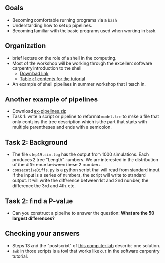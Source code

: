 ## Goals
 * Becoming comfortable running programs via a <code>bash</code>
 * Understanding how to set up pipelines.
 * Becoming familiar with the basic programs used when working in <code>bash</code>.



## Organization
 * brief lecture on the role of a shell in the computing.
 * Most of the workshop will be working through the excellent software carpentry introduction to the shell
   * [Download link](http://swcarpentry.github.io/shell-novice/setup)
   * [Table of contents for the tutorial](http://swcarpentry.github.io/shell-novice/)
 * An example of shell pipelines in summer workshop that I teach in.



## Another example of pipelines
 * Download [ex-pipelines.zip](phylo.bio.ku.edu/slides/ex-pipelines.zip)
 * Task 1: write a script or pipeline to reformat  `model.tre` 
   to make a file that only contains the tree description which 
   is the part that starts with multiple parentheses and ends with 
   a semicolon.



## Task 2: Background
 * The file `step19.sim.log` has the output from 1000 
 simulations. Each produces 2 tree "Length" numbers.
 We are interested in the distribution of the difference between these 2 numbers.
 * `consecutiveDiffs.py` is a python script that will read from standard input. If the 
 input is a series of numbers, the script will write to standard output. It will write
 the difference between 1st and 2nd number, the difference the 3rd and 4th, etc.




## Task 2: find a P-value
 * Can you construct a pipeline to answer the question: **What are the 50 largest differences?**
 



## Checking your answers
  * Steps 13 and the "postscript" of [this computer lab](https://molevol.mbl.edu/index.php/ParametricBootstrappingLab)
   describe one solution.
  * `awk` in those scripts is a tool that works like `cut` in the software carpentry tutorial.
